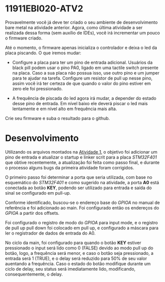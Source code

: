 # 11911EBI020-ATV2

Provavelmente você já deve ter criado o seu ambiente de desenvolvimento bare metal na atividade anterior. Agora, como última atividade a ser realizada dessa forma (sem auxílio de IDEs), você irá incrementar um pouco o firmware criado. 

Até o momento, o firmware apenas inicializa o controlador e deixa o led da placa piscando. O que iremos mudar:

* Configure a placa para ter um pino de entrada adicional. Usuários da black pill podem usar o pino PA0, ligado em uma tactile switch presente na placa. Caso a sua placa não possua isso, use outro pino e um jumper para te ajudar na tarefa. Configure um resistor de pull up nesse pino, assim você irá ter certeza de que quando o valor do pino estiver em zero ele foi pressionado.

* A frequência de piscada do led agora irá mudar, a depender do estado desse pino de entrada. Em nível baixo ele deverá piscar o led mais lentamente e em nível alto em frequência mais alta.

Crie seu firmware e suba o resultado para o github.

# Desenvolvimento

Utilizando os arquivos montados na [Atividade 1](https://github.com/CayoPhellipe/11911EBI020-ATV1), o objetivo foi adicionar um pino de entrada e atualizar o startup e linker scrit para a placa *STM32F401* que obtive recentemente, a atualização foi feita como passo final, e durante o processo alguns bugs da primeira atividade foram corrigidos.

O primeiro passo foi determinar a porta que seria utilizada, com base no esquemático do *STM32F401* e como sugerido na atividade, a porta **A0** está conectada ao botão **KEY**, podendo ser utilizado para entrada e saída do sinal se configurado em pull-up.

Conforme identificado, buscou-se o endereço base do *GPIOA* no manual de referência e foi adicionado ao main. Foi configurado então os endereços do *GPIOA* a partir dos offsets.

Foi configurado o registro de modo do *GPIOA* para input mode, e o registro de pull up pull down foi colocado em pull up, e configurado a máscara para ler o registrador de dados de entrada do A0.

No ciclo da main, foi configurado para quando o botão **KEY** estiver pressionado o input será lido como 0 (FALSE) devido ao modo pull up do botão, logo, a frequência será menor, e caso o botão seja pressionado, a entrada será 1 (TRUE), e o delay será reduzido para 50% de seu valor auentando a frequência. Caso o estado do botão modifique durante um ciclo de delay, seu status será imediatamente lido, modificando, consequentemente, o delay.